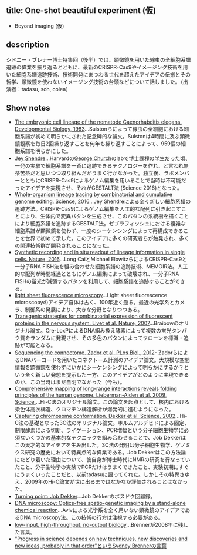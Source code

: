 
## title: One-shot beautiful experiment (仮)
- Beyond imaging (仮)

## description
シドニー・ブレナー博士特集回（後半）では、顕微鏡を用いた線虫の全細胞系譜追跡の偉業を振り返るとともに、最新のCRISPR-Cas9やイメージング技術を用いた細胞系譜追跡技術、技術開発にまつわる世代を超えたアイデアの伝搬とその哲学、顕微鏡を使わないイメージング技術の台頭などについて話しました。（出演者：tadasu, soh, colea）

## Show notes
- [The embryonic cell lineage of the nematode Caenorhabditis elegans. Developmental Biology, 1983](https://www.ncbi.nlm.nih.gov/pubmed/6684600)...Sulstonらによって線虫の全細胞における細胞系譜が初めて明らかにされた記念碑的な論文。Sulstonは4時間に及ぶ顕微鏡観察を毎日2回繰り返すことを何年も繰り返すことによって、959個の細胞系譜を明らかにした。
- [Jey Shendre](https://shendure-web.gs.washington.edu/)...Harvardの[George Church](http://arep.med.harvard.edu/gmc/)のlabで博士課程の学生だった頃、一発の実験で細胞系譜を一斉に追跡できるテクノロジーを作れ、と言われ無茶苦茶だと思いつつ取り組んだがうまく行かなかった。独立後、ラボメンバーとともにCRISPR-Cas9によるゲノム編集を用いることで当時は不可能だったアイデアを実現させ、それがGESTALT法 (Science 2016)となった。
- [Whole-organism lineage tracing by combinatorial and cumulative genome editing. Science, 2016](https://www.ncbi.nlm.nih.gov/pubmed/27229144)...Jey Shendreによる全く新しい細胞系譜の追跡方法。CRISPR-Cas9によるゲノム編集を人工的な配列に引き起こすことにより、生体内で変異パタンを生成させ、このパタンの系統樹を描くことにより細胞系譜を追跡するGESTALT法。ゼブラフィッシュにおける複雑な細胞系譜が顕微鏡を使わず、一度のシーケンシングによって再構成できることを世界で初めて示した。このアイデアに多くの研究者らが触発され、多くの関連技術群が開発されることになった。
- [Synthetic recording and in situ readout of lineage information in single cells. Nature, 2016](https://www.ncbi.nlm.nih.gov/pubmed/27869821)...Long CaiとMichael ElowitzらによるCRISPR-Cas9と一分子RNA FISH法を組み合わせた細胞系譜の追跡技術、MEMOIR法。人工的な配列が時間経過とともにゲノム編集によって破壊され、一分子RNA FISHの蛍光が減弱するパタンを利用して、細胞系譜を追跡することができる。
- [light sheet fluorescence microscopy](https://en.wikipedia.org/wiki/Light_sheet_fluorescence_microscopy)...Light sheet fluorescence microscopyのアイデア自体は古く、100年近く遡る。最近の光学系とカメラ、制御系の発展により、大きな分野となりつつある。
- [Transgenic strategies for combinatorial expression of fluorescent proteins in the nervous system. Livet et al. Nature, 2007](https://www.ncbi.nlm.nih.gov/pubmed/17972876)...Braibowのオリジナル論文。Cre-LoxPによるDNA組み換え酵素によって複数の蛍光タンパク質をランダムに発現させ、その多色のパタンによってクローンを標識・追跡が可能となる。
- [Sequencing the connectome. Zador et al. PLos Biol., 2012](https://www.ncbi.nlm.nih.gov/pubmed/23109909)- ZadorらによるDNAバーコードを用いたコネクトーム計測のアイデア論文。大規模な空間情報を顕微鏡を使わずにいかにシーケンシングによって明らかにするか？という全く新しい発想を提示した一方、このアイデアがどのように実現できるのか、この当時はまだ自明でなかった（今も）。
- [Comprehensive mapping of long-range interactions reveals folding principles of the human genome. Lieberman-Aiden et al. 2009, Science.](https://www.ncbi.nlm.nih.gov/pubmed/19815776)...Hi-C法のオリジナル論文。この論文を起点として、核内における染色体高次構造、クロマチン構造解析が爆発的に進むようになった。
- [Capturing chromosome conformation. Dekker et al. Science, 2002](https://www.ncbi.nlm.nih.gov/pubmed/11847345)...Hi-C法の基礎となった3C法のオリジナル論文。ホルムアルデヒドによる固定、制限酵素による切断、ライゲーション、PCR増幅という分子細胞生物学に必須ないくつかの基本的なテクニックを組み合わせることで、Job Dekkerはこの天才的なアイデアを生み出した。3C法の発明は分子細胞生物学、ゲノミクス研究の歴史において特異点的な偉業である。Job Dekkerはこの方法論にたどり着いた理由について、彼自身が博士時代にNMRの研究を行なっていたこと、分子生物学の実験でPCRだけはうまくできたこと、実験初期にすぐにうまくいったことだと、以前tadasuに語ってくれた。しかしその特異さゆえ、2009年のHi-C論文が世に出るまではなかなか評価されることはなかった。
- [Turning point: Job Dekker](https://www.nature.com/nature/journal/v475/n7354/full/nj7354-131a.html)...Job Dekkerのポスドク回顧録。
- [DNA microscopy: Optics-free spatio-genetic imaging by a stand-alone chemical reaction](https://www.biorxiv.org/content/10.1101/471219v1)...Avivによる光学系を全く用いない顕微鏡のアイデアであるDNA microscopy法。この技術の行方は注視する必要がある。
- [low-input, high-throughput, no-output biology](https://www.nature.com/articles/nrm2320)...Brennerが2008年に残した言葉。
- ["Progress in science depends on new techniques, new discoveries and new ideas, probably in that order"というSydney Brennerの言葉](https://www.ncbi.nlm.nih.gov/pmc/articles/PMC139404/)
